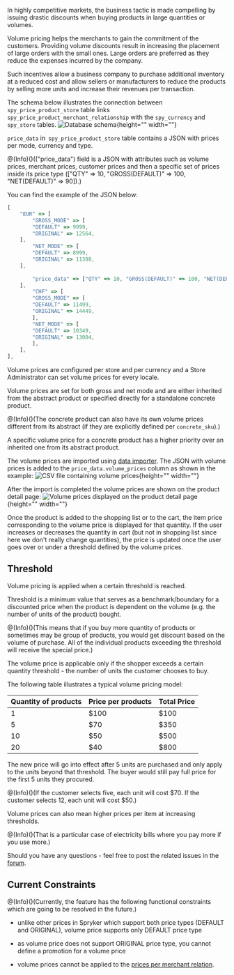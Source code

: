 In highly competitive markets, the business tactic is made compelling by issuing drastic discounts when buying products in large quantities or volumes.

Volume pricing helps the merchants to gain the commitment of the customers. Providing volume discounts result in increasing the placement of large orders with the small ones. Large orders are preferred as they reduce the expenses incurred by the company.

Such incentives allow a business company to purchase additional inventory at a reduced cost and allow sellers or manufacturers to reduce the products by selling more units and increase their revenues per transaction.

The schema below illustrates the connection between `spy_price_product_store` table links `spy_price_product_merchant_relationship` with the `spy_currency` and `spy_store` tables.
![Database schema](https://spryker.s3.eu-central-1.amazonaws.com/docs/Features/Price/Volume+Prices/Volume+Prices+Feature+Overview/volume-prices-dbschema.png){height="" width=""}

`price_data` in` spy_price_product_store` table contains a JSON with prices per mode, currency and type.

@(Info)()(("price_data") field is a JSON with attributes such as volume prices, merchant prices, customer prices and then a specific set of prices inside its price type (["QTY" => 10, "GROSS(DEFAULT)" => 100, "NET(DEFAULT)" => 90]).)


You can find the example of the JSON below:

```js
[
	"EUR" => [
		"GROSS_MODE" => [
		"DEFAULT" => 9999,
		"ORIGINAL" => 12564,
	],
		"NET_MODE" => [
		"DEFAULT" => 8999,
		"ORIGINAL" => 11308,
	],
 
		"price_data" => ["QTY" => 10, "GROSS(DEFAULT)" => 100, "NET(DEFAULT)" => 90], ["QTY" => 20, "GROSS(DEFAULT)" => 90, "NET(DEFAULT)" => 80]
	],
		"CHF" => [
		"GROSS_MODE" => [
		"DEFAULT" => 11499,
		"ORIGINAL" => 14449,
		],
		"NET_MODE" => [
		"DEFAULT" => 10349,
		"ORIGINAL" => 13004,
		],
	],
],
```

Volume prices are configured per store and per currency and a Store Administrator can set volume prices for every locale.

Volume prices are set for both gross and net mode and are either inherited from the abstract product or specified directly for a standalone concrete product.

@(Info)()(The concrete product can also have its own volume prices different from its abstract (if they are explicitly defined per `concrete_sku`).)

A specific volume price for a concrete product has a higher priority over an inherited one from its abstract product.

The volume prices are imported using [data importer](https://github.com/spryker/spryker/blob/master/Bundles/PriceProductDataImport/data/import/product_price.csv). The JSON with volume prices is added to the `price_data.volume_prices` column as shown in the example:
![CSV file containing volume prices](https://spryker.s3.eu-central-1.amazonaws.com/docs/Features/Price/Volume+Prices/Volume+Prices+Feature+Overview/volume-prices-csv.png){height="" width=""}

After the import is completed the volume prices are shown on the product detail page:
![Volume prices displayed on the product detail page](https://spryker.s3.eu-central-1.amazonaws.com/docs/Features/Price/Volume+Prices/Volume+Prices+Feature+Overview/volume-prices-pdp.png){height="" width=""}

Once the product is added to the shopping list or to the cart, the item price corresponding to the volume price is displayed for that quantity. If the user increases or decreases the quantity in cart (but not in shopping list since here we don't really change quantities), the price is updated once the user goes over or under a threshold defined by the volume prices.

## Threshold
Volume pricing is applied when a certain threshold is reached.

Threshold is a minimum value that serves as a benchmark/boundary for a discounted price when the product is dependent on the volume (e.g. the number of units of the product) bought.

@(Info)()(This means that if you buy more quantity of products or sometimes may be group of products, you would get discount based on the volume of purchase. All of the individual products exceeding the threshold will receive the special price.)

The volume price is applicable only if the shopper exceeds a certain quantity threshold - the number of units the customer chooses to buy.

The following table illustrates a typical volume pricing model:

| Quantity of products | Price per products | Total Price |
| --- | --- | --- |
| 1 | $100 | $100 |
| 5 | $70 | $350 |
| 10 | $50 | $500 |
| 20 | $40 | $800 |

The new price will go into effect after 5 units are purchased and only apply to the units beyond that threshold. The buyer would still pay full price for the first 5 units they procured.

@(Info)()(If the customer selects five, each unit will cost $70. If the customer selects 12, each unit will cost $50.)

Volume prices can also mean higher prices per item at increasing thresholds.

@(Info)()(That is a particular case of electricity bills where you pay more if you use more.)

Should you have any questions - feel free to post the related issues in the [forum](https://discuss.spryker.com/c/integration-issues).

##  Current Constraints

@(Info)()(Currently, the feature has the following functional constraints which are going to be resolved in the future.)

* unlike other prices in Spryker which support both price types (DEFAULT and ORIGINAL), volume price supports only DEFAULT price type

* as volume price does not support ORIGINAL price type, you cannot define a promotion for a volume price

* volume prices cannot be applied to the [prices per merchant relation](https://documentation.spryker.com/docs/en/price-per-merchant-relation).

<!-- Last review date: Aug 5, 2019*  by Ahmed Sabaa, Anastasija Datsun -->